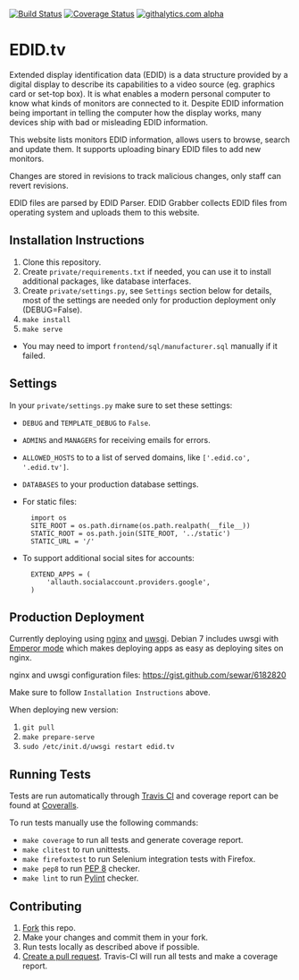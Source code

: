 [![Build Status](https://travis-ci.org/timvideos/edid.tv.png)](https://travis-ci.org/timvideos/edid.tv)
[![Coverage Status](https://coveralls.io/repos/timvideos/edid.tv/badge.png)](https://coveralls.io/r/timvideos/edid.tv)
[![githalytics.com alpha](https://cruel-carlota.pagodabox.com/3546d4188a3ed02851bd28932c1abdf3 "githalytics.com")](http://githalytics.com/timvideos/edid.tv)

EDID.tv
===============

Extended display identification data (EDID) is a data structure provided by a digital display to describe its capabilities to a video source (eg. graphics card or set-top box). It is what enables a modern personal computer to know what kinds of monitors are connected to it. Despite EDID information being important in telling the computer how the display works, many devices ship with bad or misleading EDID information.

This website lists monitors EDID information, allows users to browse, search and update them. It supports uploading binary EDID files to add new monitors.

Changes are stored in revisions to track malicious changes, only staff can revert revisions.

EDID files are parsed by EDID Parser. EDID Grabber collects EDID files from operating system and uploads them to this website.


Installation Instructions
---

1. Clone this repository.
2. Create `private/requirements.txt` if needed, you can use it to install additional packages, like database interfaces.
3. Create `private/settings.py`, see `Settings` section below for details, most of the settings are needed only for production deployment only (DEBUG=False).
4. `make install`
5. `make serve`
  * You may need to import `frontend/sql/manufacturer.sql` manually if it failed.

Settings
---

In your `private/settings.py` make sure to set these settings:

* `DEBUG` and `TEMPLATE_DEBUG` to `False`.
* `ADMINS` and `MANAGERS` for receiving emails for errors.
* `ALLOWED_HOSTS` to to a list of served domains, like `['.edid.co', '.edid.tv']`.
* `DATABASES` to your production database settings.
* For static files:

        import os
        SITE_ROOT = os.path.dirname(os.path.realpath(__file__))
        STATIC_ROOT = os.path.join(SITE_ROOT, '../static')
        STATIC_URL = '/'

* To support additional social sites for accounts:

        EXTEND_APPS = (
            'allauth.socialaccount.providers.google',
        )

Production Deployment
---

Currently deploying using [nginx](http://nginx.org) and [uwsgi](https://github.com/unbit/uwsgi/). Debian 7 includes uwsgi with [Emperor mode](http://uwsgi-docs.readthedocs.org/en/latest/Emperor.html) which makes deploying apps as easy as deploying sites on nginx.

nginx and uwsgi configuration files: https://gist.github.com/sewar/6182820

Make sure to follow `Installation Instructions` above.

When deploying new version:

1. `git pull`
1. `make prepare-serve`
2. `sudo /etc/init.d/uwsgi restart edid.tv`

Running Tests
---

Tests are run automatically through [Travis CI](https://travis-ci.org/timvideos/edid.tv) and coverage report can be found at [Coveralls](https://coveralls.io/r/timvideos/edid.tv).

To run tests manually use the following commands:
* `make coverage` to run all tests and generate coverage report.
* `make clitest` to run unittests.
* `make firefoxtest` to run Selenium integration tests with Firefox.
* `make pep8` to run [PEP 8](http://www.python.org/dev/peps/pep-0008/) checker.
* `make lint` to run [Pylint](http://www.pylint.org) checker.

Contributing
---

1. [Fork](https://help.github.com/articles/fork-a-repo) this repo.
2. Make your changes and commit them in your fork.
3. Run tests locally as described above if possible.
4. [Create a pull request](https://help.github.com/articles/using-pull-requests).
    Travis-CI will run all tests and make a coverage report.
